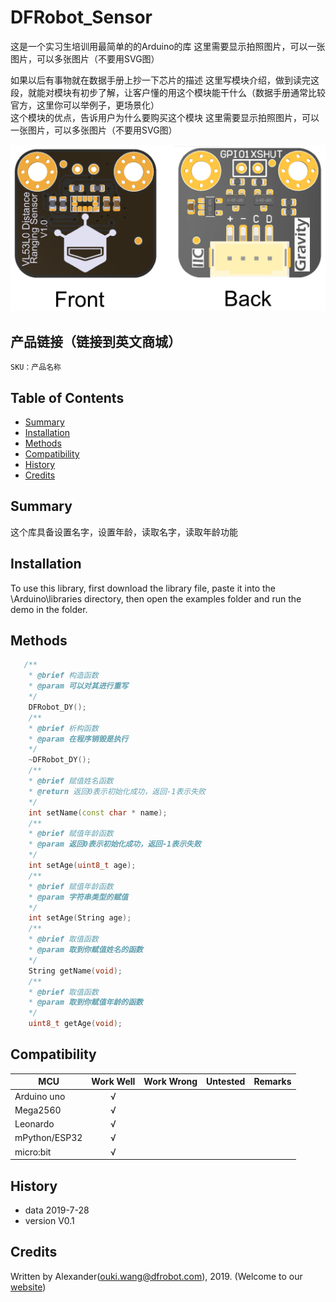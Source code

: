 # DFRobot_Sensor
这是一个实习生培训用最简单的的Arduino的库
这里需要显示拍照图片，可以一张图片，可以多张图片（不要用SVG图）

如果以后有事物就在数据手册上抄一下芯片的描述
这里写模块介绍，做到读完这段，就能对模块有初步了解，让客户懂的用这个模块能干什么（数据手册通常比较官方，这里你可以举例子，更场景化）<br>
这个模块的优点，告诉用户为什么要购买这个模块
这里需要显示拍照图片，可以一张图片，可以多张图片（不要用SVG图）

![正反面svg效果图](https://github.com/ouki-wang/DFRobot_Sensor/raw/master/resources/images/SEN0245svg1.png)


## 产品链接（链接到英文商城）
    SKU：产品名称
   
## Table of Contents

* [Summary](#summary)
* [Installation](#installation)
* [Methods](#methods)
* [Compatibility](#compatibility)
* [History](#history)
* [Credits](#credits)

## Summary

这个库具备设置名字，设置年龄，读取名字，读取年龄功能

## Installation

To use this library, first download the library file, paste it into the \Arduino\libraries directory, then open the examples folder and run the demo in the folder.

## Methods

```C++
   /**
    * @brief 构造函数
    * @param 可以对其进行重写
    */
    DFRobot_DY();
    /**
    * @brief 析构函数
    * @param 在程序销毁是执行
    */
    ~DFRobot_DY();
    /**
    * @brief 赋值姓名函数
    * @return 返回0表示初始化成功，返回-1表示失败
    */
    int setName(const char * name);
    /**
    * @brief 赋值年龄函数
    * @param 返回0表示初始化成功，返回-1表示失败
    */
    int setAge(uint8_t age);
    /**
    * @brief 赋值年龄函数
    * @param 字符串类型的赋值
    */
    int setAge(String age);
    /**
    * @brief 取值函数
    * @param 取到你赋值姓名的函数
    */
    String getName(void);
    /**
    * @brief 取值函数
    * @param 取到你赋值年龄的函数
    */
    uint8_t getAge(void);
```

## Compatibility

MCU                | Work Well    | Work Wrong   | Untested    | Remarks
------------------ | :----------: | :----------: | :---------: | -----
Arduino uno        |      √       |              |             | 
Mega2560        |      √       |              |             | 
Leonardo        |      √       |              |             | 
mPython/ESP32        |      √       |              |             | 
micro:bit        |      √       |              |             | 


## History

- data 2019-7-28
- version V0.1


## Credits

Written by Alexander(ouki.wang@dfrobot.com), 2019. (Welcome to our [website](https://www.dfrobot.com/))





